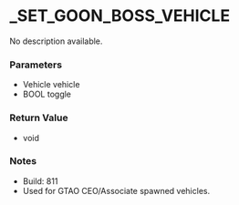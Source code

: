 # _SET_GOON_BOSS_VEHICLE

No description available.

### Parameters
* Vehicle vehicle
* BOOL toggle

### Return Value
* void

### Notes
* Build: 811
* Used for GTAO CEO/Associate spawned vehicles.

